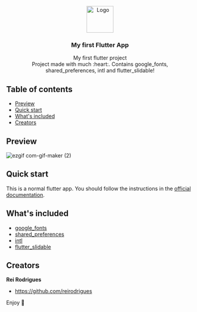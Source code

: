 <p align="center">
  <a href="https://flutter.io/">
    <img src="https://user-images.githubusercontent.com/51419598/152648731-567997ec-ac1c-4a9c-a816-a1fb1882abbe.png" alt="Logo" width=72 height=72>
  </a>

  <h3 align="center">My first Flutter App</h3>

  <p align="center">
    My first flutter project
    <br>
    Project made with much :heart:. Contains google_fonts, shared_preferences, intl and flutter_slidable!
    <br>
  </p>
</p>

## Table of contents

- [Preview](#Preview)
- [Quick start](#quick-start)
- [What's included](#whats-included)
- [Creators](#creators)

## Preview

![ezgif com-gif-maker (2)](https://user-images.githubusercontent.com/103211492/193025343-b4dce344-3493-4b9e-9ba0-a06137742d59.gif)


## Quick start

This is a normal flutter app. You should follow the instructions in the [official documentation](https://flutter.io/docs/get-started/install).

## What's included

- [google_fonts](https://pub.dev/packages/google_fonts)
- [shared_preferences](https://pub.dev/packages/shared_preferences)
- [intl](https://pub.dev/packages/intl)
- [flutter_slidable](https://pub.dev/packages/flutter_slidable)


## Creators

**Rei Rodrigues**

- <https://github.com/reirodrigues>

Enjoy :metal:
